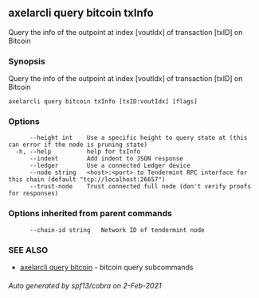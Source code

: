 ## axelarcli query bitcoin txInfo

Query the info of the outpoint at index \[voutIdx\] of transaction \[txID\] on Bitcoin

### Synopsis

Query the info of the outpoint at index \[voutIdx\] of transaction \[txID\] on Bitcoin

```
axelarcli query bitcoin txInfo [txID:voutIdx] [flags]
```

### Options

```
      --height int    Use a specific height to query state at (this can error if the node is pruning state)
  -h, --help          help for txInfo
      --indent        Add indent to JSON response
      --ledger        Use a connected Ledger device
      --node string   <host>:<port> to Tendermint RPC interface for this chain (default "tcp://localhost:26657")
      --trust-node    Trust connected full node (don't verify proofs for responses)
```

### Options inherited from parent commands

```
      --chain-id string   Network ID of tendermint node
```

### SEE ALSO

- [axelarcli query bitcoin](axelarcli_query_bitcoin.md)	 - bitcoin query subcommands

###### Auto generated by spf13/cobra on 2-Feb-2021
